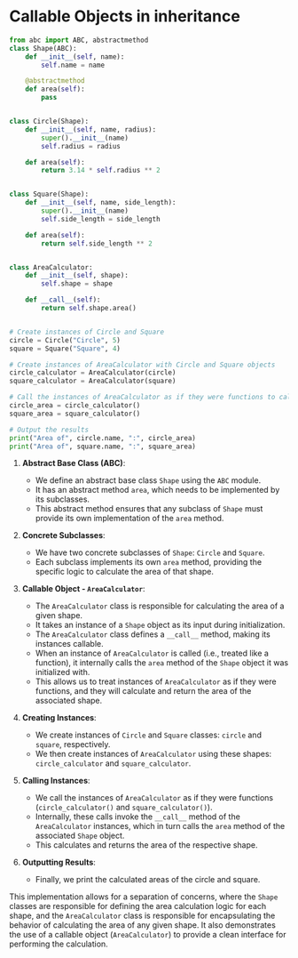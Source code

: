 # Callable Objects in inheritance

```python
from abc import ABC, abstractmethod
class Shape(ABC):
    def __init__(self, name):
        self.name = name

    @abstractmethod
    def area(self):
        pass


class Circle(Shape):
    def __init__(self, name, radius):
        super().__init__(name)
        self.radius = radius

    def area(self):
        return 3.14 * self.radius ** 2


class Square(Shape):
    def __init__(self, name, side_length):
        super().__init__(name)
        self.side_length = side_length

    def area(self):
        return self.side_length ** 2


class AreaCalculator:
    def __init__(self, shape):
        self.shape = shape

    def __call__(self):
        return self.shape.area()


# Create instances of Circle and Square
circle = Circle("Circle", 5)
square = Square("Square", 4)

# Create instances of AreaCalculator with Circle and Square objects
circle_calculator = AreaCalculator(circle)
square_calculator = AreaCalculator(square)

# Call the instances of AreaCalculator as if they were functions to calculate the area
circle_area = circle_calculator()
square_area = square_calculator()

# Output the results
print("Area of", circle.name, ":", circle_area)
print("Area of", square.name, ":", square_area)
```

1. **Abstract Base Class (ABC)**:
   - We define an abstract base class `Shape` using the `ABC` module.
   - It has an abstract method `area`, which needs to be implemented by its subclasses.
   - This abstract method ensures that any subclass of `Shape` must provide its own implementation of the `area` method.

2. **Concrete Subclasses**:
   - We have two concrete subclasses of `Shape`: `Circle` and `Square`.
   - Each subclass implements its own `area` method, providing the specific logic to calculate the area of that shape.

3. **Callable Object - `AreaCalculator`**:
   - The `AreaCalculator` class is responsible for calculating the area of a given shape.
   - It takes an instance of a `Shape` object as its input during initialization.
   - The `AreaCalculator` class defines a `__call__` method, making its instances callable.
   - When an instance of `AreaCalculator` is called (i.e., treated like a function), it internally calls the `area` method of the `Shape` object it was initialized with.
   - This allows us to treat instances of `AreaCalculator` as if they were functions, and they will calculate and return the area of the associated shape.

4. **Creating Instances**:
   - We create instances of `Circle` and `Square` classes: `circle` and `square`, respectively.
   - We then create instances of `AreaCalculator` using these shapes: `circle_calculator` and `square_calculator`.

5. **Calling Instances**:
   - We call the instances of `AreaCalculator` as if they were functions (`circle_calculator()` and `square_calculator()`).
   - Internally, these calls invoke the `__call__` method of the `AreaCalculator` instances, which in turn calls the `area` method of the associated `Shape` object.
   - This calculates and returns the area of the respective shape.

6. **Outputting Results**:
   - Finally, we print the calculated areas of the circle and square.

This implementation allows for a separation of concerns, where the `Shape` classes are responsible for defining the area calculation logic for each shape, and the `AreaCalculator` class is responsible for encapsulating the behavior of calculating the area of any given shape. It also demonstrates the use of a callable object (`AreaCalculator`) to provide a clean interface for performing the calculation.
